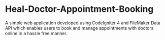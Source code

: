 # Heal-Doctor-Appointment-Booking

A simple web application developed using CodeIgniter 4 and FileMaker Data API which enables users to book and manage appointments with doctors online in a  hassle free manner.
